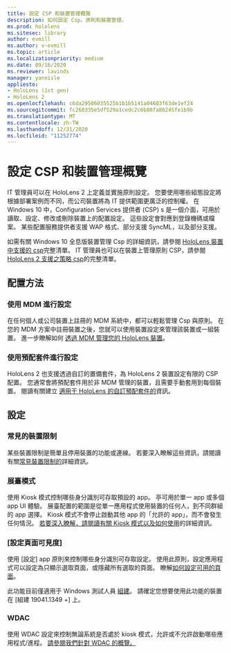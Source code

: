 ```yaml
---
title: 設定 CSP 和裝置管理概覽
description: 如何設定 Csp、原則和裝置管理。
ms.prod: hololens
ms.sitesec: library
author: evmill
ms.author: v-evmill
ms.topic: article
ms.localizationpriority: medium
ms.date: 09/16/2020
ms.reviewer: lavinds
manager: yannisle
appliesto:
- HoloLens (1st gen)
- HoloLens 2
ms.openlocfilehash: c6da29506035525b1b1b5141a04603f63de1ef24
ms.sourcegitcommit: fc268335e5df529a1cedc2c6b88fa86245fe1b9b
ms.translationtype: MT
ms.contentlocale: zh-TW
ms.lasthandoff: 12/31/2020
ms.locfileid: "11252774"
---
```

# 設定 CSP 和裝置管理概覽

IT 管理員可以在 HoloLens 2 上定義並實施原則設定。 您要使用哪些組態設定將根據部署案例而不同，而公司裝置將為 IT 提供範圍更廣泛的控制權。 在 Windows 10 中，Configuration Services 提供者 (CSP) s 是一個介面，可用於讀取、設定、修改或刪除裝置上的配置設定。 這些設定會對應到登錄機碼或檔案。 某些配置服務提供者支援 WAP 格式、部分支援 SyncML，以及部分支援。

如需有關 Windows 10 全息版裝置管理 Csp 的詳細資訊，請參閱 [HoloLens 裝置中支援的 csp](https://docs.microsoft.com/windows/client-management/mdm/configuration-service-provider-reference#hololens)完整清單。
IT 管理員也可以在裝置上管理原則 CSP，請參閱 [HoloLens 2 支援之策略 csp](https://docs.microsoft.com/windows/client-management/mdm/policy-csps-supported-by-hololens2)的完整清單。

## 配置方法

### 使用 MDM 進行設定

在任何個人或公司裝置上註冊的 MDM 系統中，都可以輕鬆管理 Csp 與原則。 在您的 MDM 方案中註冊裝置之後，您就可以使用裝置設定來管理該裝置或一組裝置。 進一步瞭解如何 [透過 MDM 管理您的 HoloLens 裝置](hololens-mdm-configure.md)。

### 使用預配套件進行設定

HoloLens 2 也支援透過自訂的置備套件，為 HoloLens 2 裝置設定有限的 CSP 配置。 您通常會將預配套件用於非 MDM 管理的裝置，且需要手動套用到每個裝置。 閱讀有關建立 [適用于 HoloLens 的自訂預配套件的](https://docs.microsoft.com/hololens/hololens-provisioning)資訊。

## 設定

### 常見的裝置限制

某些裝置限制是簡單且停用裝置的功能或連線。 若要深入瞭解這些資訊，請閱讀有關[常見裝置限制的](hololens-common-device-restrictions.md)詳細資訊。

### 展臺模式

使用 Kiosk 模式控制哪些身分識別可存取預設的 app。 亭可用於單一 app 或多個 app UI 體驗。 展臺配置的範圍是從單一應用程式使用裝置的任何人，到不同群組的 app 選擇。 Kiosk 模式不會停止啟動其他 app 的「允許的 app」，而不會發生任何情況。 [若要深入瞭解，請閱讀有關 Kiosk 模式以及如何使用](hololens-kiosk.md)的詳細資訊。

### [設定頁面可見度]

使用 [設定] app 原則來控制哪些身分識別可存取設定。 使用此原則，設定應用程式可以設定為只顯示選取頁面，或隱藏所有選取的頁面。 瞭解[如何設定可用的頁面](settings-uri-list.md)。

此功能目前僅適用于 Windows 測試人員 [組建](hololens-insider.md)。 請確定您想要使用此功能的裝置在 [組建 19041.1349 +] 上。

### WDAC

使用 WDAC 設定來控制無論系統是否處於 kiosk 模式，允許或不允許啟動哪些應用程式/進程。
[請參閱我們針對 WDAC 的概覽。](windows-defender-application-control-wdac.md)
